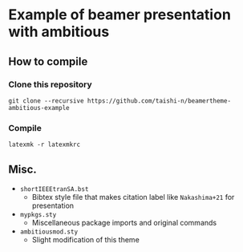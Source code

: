 # Example of beamer presentation with ambitious

## How to compile
### Clone this repository
```
git clone --recursive https://github.com/taishi-n/beamertheme-ambitious-example
```

### Compile
```
latexmk -r latexmkrc
```

## Misc.
* `shortIEEEtranSA.bst`
   + Bibtex style file that makes citation label like `Nakashima+21` for presentation
* `mypkgs.sty`
   + Miscellaneous package imports and original commands
* `ambitiousmod.sty`
   + Slight modification of this theme
